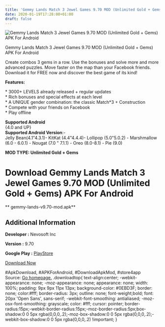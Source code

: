 ```yaml
---
title: 'Gemmy Lands Match 3 Jewel Games 9.70 MOD (Unlimited Gold + Gems) APK For Android'
date: 2020-01-19T17:28:00+01:00
draft: false
---
```


![Gemmy Lands Match 3 Jewel Games 9.70 MOD (Unlimited Gold + Gems) APK For Android](https://i0.wp.com/apkhome.net/wp-content/uploads/2020/01/Gemmy-Lands-Match-3-Jewel-Games-9.70-MOD-Unlimited-Gold-Gems-1.png "Gemmy Lands Match 3 Jewel Games 9.70 MOD (Unlimited Gold + Gems) APK For Android")

  

Gemmy Lands Match 3 Jewel Games 9.70 MOD (Unlimited Gold + Gems) APK For Android

Create combos 3 gems in a row. Use the bonuses and solve more and more advanced puzzles. Move faster on the map than your Facebook friends.  
Download it for FREE now and discover the best game of its kind!

**Features:**

\* 3000+ LEVELS already released + regular updates  
\* Rich bonuses and special effects at each level  
\* A UNIQUE gender combination: the classic Match\*3 + Construction  
\* Compete with your friends on Facebook  
\* Play offline

**Supported Android**  
{4.0 and UP}  
**Supported Android Version**:-  
Jelly Bean(4.1"4.3.1)- KitKat (4.4"4.4.4)- Lollipop (5.0"5.0.2) - Marshmallow (6.0 - 6.0.1) - Nougat (7.0 " 7.1.1) - Oreo (8.0-8.1) - Pie (9.0)

**MOD TYPE: Unlimited Gold + Gems**

Download Gemmy Lands Match 3 Jewel Games 9.70 MOD (Unlimited Gold + Gems) APK For Android
=========================================================================================

** gemmy-lands-v9.70-mod.apk**

Additional Information
----------------------

**Developer :** Nevosoft Inc

**Version :** 9.70

**Google Play :** [PlayStore](https://play.google.com/store/apps/details?id=com.nevosoft.mylittleplanet)

  

[Download Now](https://store4app.co/post/gemmy-lands-match-3-jewel-games-9-70-mod-unlimited-gold-gems-apk-for-android_1579451276)

  
#ApkDownload, #APKForAndroid, #DownloadApkMod, #store4app  
Source: [Go homepage.](https://store4app.co/post/gemmy-lands-match-3-jewel-games-9-70-mod-unlimited-gold-gems-apk-for-android_1579451276) .downloadtop{ text-align:center; -webkit-appearance: none; -moz-appearance: none; appearance: none; width: 100%; padding: 9px 9px 11px 13px; background-color: #0EBD3F; border: none; color:#fff; border-radius: 3px; outline: none; font-weight;bold; font: 20px 'Open Sans', sans-serif; -webkit-font-smoothing: antialiased; -moz-osx-font-smoothing: grayscale; color: #fff; cursor: pointer; border-radius:15px;-webkit-border-radius:15px;-moz-border-radius:5px;box-shadow:0 0 5px rgba(0,0,0,.2);-moz-box-shadow:0 0 5px rgba(0,0,0,.2);-webkit-box-shadow:0 0 5px rgba(0,0,0,.2) !important; }